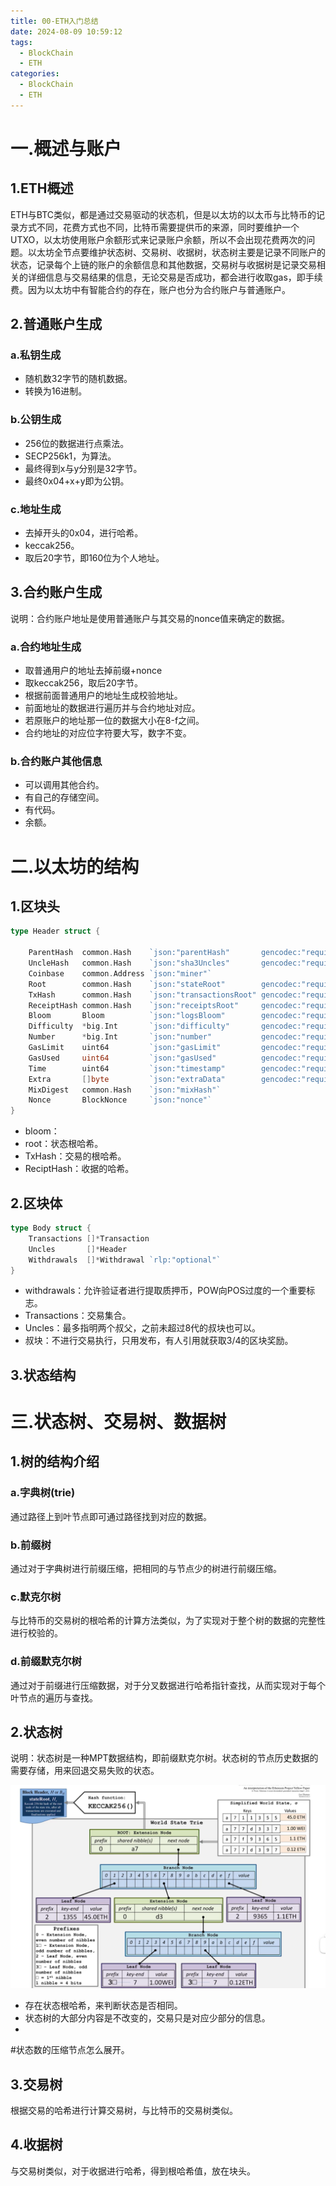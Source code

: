 ```yaml
---
title: 00-ETH入门总结
date: 2024-08-09 10:59:12
tags:
  - BlockChain
  - ETH
categories:
  - BlockChain
  - ETH
---
```

# 一.概述与账户

## 1.ETH概述

ETH与BTC类似，都是通过交易驱动的状态机，但是以太坊的以太币与比特币的记录方式不同，花费方式也不同，比特币需要提供币的来源，同时要维护一个UTXO，以太坊使用账户余额形式来记录账户余额，所以不会出现花费两次的问题。以太坊全节点要维护状态树、交易树、收据树，状态树主要是记录不同账户的状态，记录每个上链的账户的余额信息和其他数据，交易树与收据树是记录交易相关的详细信息与交易结果的信息，无论交易是否成功，都会进行收取gas，即手续费。因为以太坊中有智能合约的存在，账户也分为合约账户与普通账户。

## 2.普通账户生成
### a.私钥生成
- 随机数32字节的随机数据。
- 转换为16进制。
### b.公钥生成
- 256位的数据进行点乘法。
- SECP256k1，为算法。
- 最终得到x与y分别是32字节。
- 最终0x04+x+y即为公钥。
### c.地址生成

- 去掉开头的0x04，进行哈希。
- keccak256。
- 取后20字节，即160位为个人地址。
## 3.合约账户生成

说明：合约账户地址是使用普通账户与其交易的nonce值来确定的数据。

### a.合约地址生成
- 取普通用户的地址去掉前缀+nonce
- 取keccak256，取后20字节。
- 根据前面普通用户的地址生成校验地址。
- 前面地址的数据进行遍历并与合约地址对应。
- 若原账户的地址那一位的数据大小在8-f之间。
- 合约地址的对应位字符要大写，数字不变。

### b.合约账户其他信息

- 可以调用其他合约。
- 有自己的存储空间。
- 有代码。
- 余额。

# 二.以太坊的结构

## 1.区块头

```go
type Header struct {

    ParentHash  common.Hash    `json:"parentHash"       gencodec:"required"`
    UncleHash   common.Hash    `json:"sha3Uncles"       gencodec:"required"`
    Coinbase    common.Address `json:"miner"`
    Root        common.Hash    `json:"stateRoot"        gencodec:"required"`
    TxHash      common.Hash    `json:"transactionsRoot" gencodec:"required"`
    ReceiptHash common.Hash    `json:"receiptsRoot"     gencodec:"required"`
    Bloom       Bloom          `json:"logsBloom"        gencodec:"required"`
    Difficulty  *big.Int       `json:"difficulty"       gencodec:"required"`
    Number      *big.Int       `json:"number"           gencodec:"required"`
    GasLimit    uint64         `json:"gasLimit"         gencodec:"required"`
    GasUsed     uint64         `json:"gasUsed"          gencodec:"required"`
    Time        uint64         `json:"timestamp"        gencodec:"required"`
    Extra       []byte         `json:"extraData"        gencodec:"required"`
    MixDigest   common.Hash    `json:"mixHash"`
    Nonce       BlockNonce     `json:"nonce"`
}
```
- bloom：
- root：状态根哈希。
- TxHash：交易的根哈希。
- ReciptHash：收据的哈希。

## 2.区块体

```go
type Body struct {
    Transactions []*Transaction
    Uncles       []*Header
    Withdrawals  []*Withdrawal `rlp:"optional"`
}
```
- withdrawals：允许验证者进行提取质押币，POW向POS过度的一个重要标志。
- Transactions：交易集合。
- Uncles：最多指明两个叔父，之前未超过8代的叔块也可以。
- 叔块：不进行交易执行，只用发布，有人引用就获取3/4的区块奖励。

## 3.状态结构


# 三.状态树、交易树、数据树

## 1.树的结构介绍

### a.字典树(trie)

通过路径上到叶节点即可通过路径找到对应的数据。
### b.前缀树

通过对于字典树进行前缀压缩，把相同的与节点少的树进行前缀压缩。
### c.默克尔树

与比特币的交易树的根哈希的计算方法类似，为了实现对于整个树的数据的完整性进行校验的。
### d.前缀默克尔树

通过对于前缀进行压缩数据，对于分叉数据进行哈希指针查找，从而实现对于每个叶节点的遍历与查找。

## 2.状态树

说明：状态树是一种MPT数据结构，即前缀默克尔树。状态树的节点历史数据的需要存储，用来回退交易失败的状态。

![](./pic/Pasted%20image%2020240725224548.png)

- 存在状态根哈希，来判断状态是否相同。
- 状态树的大部分内容是不改变的，交易只是对应少部分的信息。
- 
#状态数的压缩节点怎么展开。
## 3.交易树

根据交易的哈希进行计算交易树，与比特币的交易树类似。

## 4.收据树

与交易树类似，对于收据进行哈希，得到根哈希值，放在块头。



